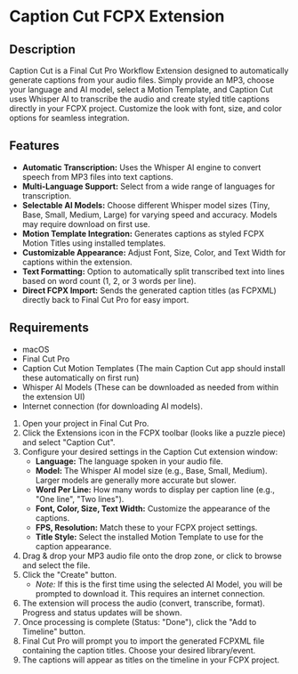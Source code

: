 # Caption Cut FCPX Extension

## Description

Caption Cut is a Final Cut Pro Workflow Extension designed to automatically generate captions from your audio files. Simply provide an MP3, choose your language and AI model, select a Motion Template, and Caption Cut uses Whisper AI to transcribe the audio and create styled title captions directly in your FCPX project. Customize the look with font, size, and color options for seamless integration.

## Features

* **Automatic Transcription:** Uses the Whisper AI engine to convert speech from MP3 files into text captions.
* **Multi-Language Support:** Select from a wide range of languages for transcription.
* **Selectable AI Models:** Choose different Whisper model sizes (Tiny, Base, Small, Medium, Large) for varying speed and accuracy. Models may require download on first use.
* **Motion Template Integration:** Generates captions as styled FCPX Motion Titles using installed templates.
* **Customizable Appearance:** Adjust Font, Size, Color, and Text Width for captions within the extension.
* **Text Formatting:** Option to automatically split transcribed text into lines based on word count (1, 2, or 3 words per line).
* **Direct FCPX Import:** Sends the generated caption titles (as FCPXML) directly back to Final Cut Pro for easy import.

## Requirements

* macOS
* Final Cut Pro
* Caption Cut Motion Templates (The main Caption Cut app should install these automatically on first run)
* Whisper AI Models (These can be downloaded as needed from within the extension UI)
* Internet connection (for downloading AI models).


1.  Open your project in Final Cut Pro.
2.  Click the Extensions icon in the FCPX toolbar (looks like a puzzle piece) and select "Caption Cut".
3.  Configure your desired settings in the Caption Cut extension window:
    * **Language:** The language spoken in your audio file.
    * **Model:** The Whisper AI model size (e.g., Base, Small, Medium). Larger models are generally more accurate but slower.
    * **Word Per Line:** How many words to display per caption line (e.g., "One line", "Two lines").
    * **Font, Color, Size, Text Width:** Customize the appearance of the captions.
    * **FPS, Resolution:** Match these to your FCPX project settings.
    * **Title Style:** Select the installed Motion Template to use for the caption appearance.
4.  Drag & drop your MP3 audio file onto the drop zone, or click to browse and select the file.
5.  Click the "Create" button.
    * *Note:* If this is the first time using the selected AI Model, you will be prompted to download it. This requires an internet connection.
6.  The extension will process the audio (convert, transcribe, format). Progress and status updates will be shown.
7.  Once processing is complete (Status: "Done"), click the "Add to Timeline" button.
8.  Final Cut Pro will prompt you to import the generated FCPXML file containing the caption titles. Choose your desired library/event.
9.  The captions will appear as titles on the timeline in your FCPX project.

